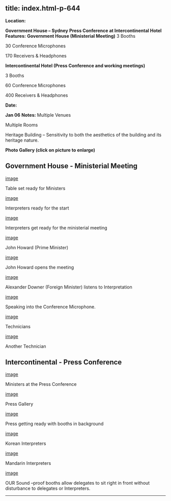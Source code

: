  title: index.html-p-644
----------------------------------------------------------

**Location:**

**Government House – Sydney**    **Press Conference at Intercontinental Hotel**    **Features:**    **Government House (Ministerial Meeting)**    3 Booths

30 Conference Microphones

170 Receivers &amp; Headphones

**Intercontinental Hotel (Press Conference    and working meetings)**

3 Booths

60 Conference Microphones

400 Receivers &amp; Headphones

**Date:**

**Jan 06**    **Notes:**    Multiple Venues

Multiple Rooms

Heritage Building – Sensitivity to both the aesthetics of the building and its heritage nature.

**Photo Gallery (click on picture to enlarge)**

## Government House - Ministerial Meeting

[image](wp-content/uploads/2011/09/table_ministers.jpg)

Table set ready for Ministers

[image](wp-content/uploads/2011/09/interpreters_ready.jpg)

Interpreters ready for the start

[image](wp-content/uploads/2011/09/ministeral_meeting.jpg)

Interpreters get ready for the ministerial meeting

[image](wp-content/uploads/2011/09/prime_minister.jpg)

John Howard (Prime Minister)

[image](wp-content/uploads/2011/09/john_howard_meeting.jpg)

John Howard opens the meeting

[image](wp-content/uploads/2011/09/alexander_downer.jpg)

Alexander Downer (Foreign Minister) listens to Interpretation

[image](wp-content/uploads/2011/09/speaking_conference.jpg)

Speaking into the Conference Microphone.

[image](wp-content/uploads/2011/09/technicians.jpg)

Technicians

[image](wp-content/uploads/2011/09/another_technician.jpg)

Another Technician

## Intercontinental - Press Conference

[image](wp-content/uploads/2011/09/ministers_press_conference.jpg)

Ministers at the Press Conference

[image](wp-content/uploads/2011/09/press_gallery.jpg)

Press Gallery

[image](wp-content/uploads/2011/09/booths_background.jpg)

Press getting ready with booths in background

[image](wp-content/uploads/2011/09/korean_interpreters.jpg)

Korean Interpreters

[image](wp-content/uploads/2011/09/mandarin_interpreters.jpg)

Mandarin Interpreters

[image](wp-content/uploads/2011/09/sound_proof_booth.jpg)

OUR Sound –proof booths allow delegates to sit right in front without disturbance to delegates or Interpreters.




----------------------------------------------------------
